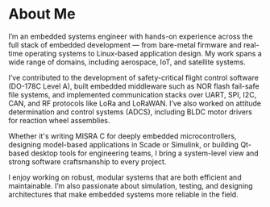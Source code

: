 # About Me

I’m an embedded systems engineer with hands-on experience across the full stack of embedded development — from bare-metal firmware and real-time operating systems to Linux-based application design. My work spans a wide range of domains, including aerospace, IoT, and satellite systems.

I’ve contributed to the development of safety-critical flight control software (DO-178C Level A), built embedded middleware such as NOR flash fail-safe file systems, and implemented communication stacks over UART, SPI, I2C, CAN, and RF protocols like LoRa and LoRaWAN. I’ve also worked on attitude determination and control systems (ADCS), including BLDC motor drivers for reaction wheel assemblies.

Whether it's writing MISRA C for deeply embedded microcontrollers, designing model-based applications in Scade or Simulink, or building Qt-based desktop tools for engineering teams, I bring a system-level view and strong software craftsmanship to every project.

I enjoy working on robust, modular systems that are both efficient and maintainable. I’m also passionate about simulation, testing, and designing architectures that make embedded systems more reliable in the field.
